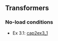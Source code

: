 ## Transformers
### No-load conditions
* Ex 3.1: [cap2ex3_1](https://en.smath.info/cloud/worksheet/48ru7aPr)  

